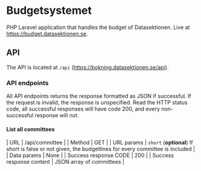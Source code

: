 # Budgetsystemet
PHP Laravel application that handles the budget of Datasektionen. Live at https://budget.datasektionen.se.

## API
The API is located at ```/api``` (https://bokning.datasektionen.se/api).

### API endpoints
All API endpoints returns the response formatted as JSON if successful. If the request is invalid, the response is unspecified. Read the HTTP status code, all successful responses will have code 200, and every non-successful response will not.

#### List all committees

| URL              | /api/committee |
| Method           | GET            |
| URL params       | ```short``` (**optional**) If short is false or not given, the budgetlines for every committee is included |
| Data params      | None           |
| Success response CODE | 200 |
| Success response content | JSON array of committees |